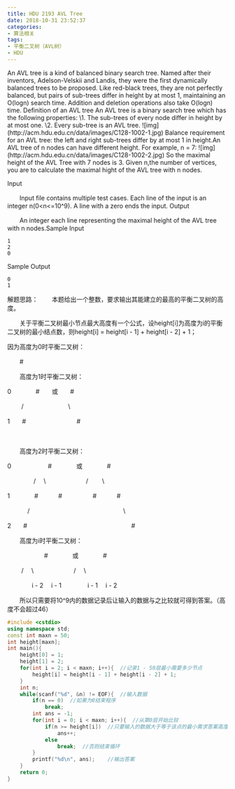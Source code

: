 ```yaml
---
title: HDU 2193 AVL Tree
date: 2018-10-31 23:52:37
categories: 
- 算法相关
tags:
- 平衡二叉树（AVL树）
- HDU
---
```

<meta name="referrer" content="no-referrer"/>
An AVL tree is a kind of balanced binary search tree. Named after their inventors, Adelson-Velskii and Landis, they were the first dynamically balanced trees to be proposed. Like red-black trees, they are not perfectly balanced, but pairs of sub-trees differ in height by at most 1, maintaining an O(logn) search time. Addition and deletion operations also take O(logn) time.
Definition of an AVL tree
An AVL tree is a binary search tree which has the following properties:
\1. The sub-trees of every node differ in height by at most one.
\2. Every sub-tree is an AVL tree.
![img](http://acm.hdu.edu.cn/data/images/C128-1002-1.jpg)
Balance requirement for an AVL tree: the left and right sub-trees differ by at most 1 in height.An AVL tree of n nodes can have different height.
For example, n = 7:
![img](http://acm.hdu.edu.cn/data/images/C128-1002-2.jpg)
So the maximal height of the AVL Tree with 7 nodes is 3.
Given n,the number of vertices, you are to calculate the maximal hight of the AVL tree with n nodes.

Input

　　Input file contains multiple test cases. Each line of the input is an integer n(0<n<=10^9). 
A line with a zero ends the input. 
Output

　　An integer each line representing the maximal height of the AVL tree with n nodes.Sample Input

```
1
2
0
```

Sample Output

```
0
1
```

解题思路：
　　本题给出一个整数，要求输出其能建立的最高的平衡二叉树的高度。

　　关于平衡二叉树最小节点最大高度有一个公式，设height[i]为高度为i的平衡二叉树的最小结点数，则height[i] = height[i - 1] + height[i - 2] + 1；

因为高度为0时平衡二叉树：

　　#

　　高度为1时平衡二叉树：

0　　　　#　　或　　#

　　   /　　　　　　　 \

1　　#　　　　　　　　   #

　　

　　高度为2时平衡二叉树：

0　　　　　　#　　　　或　　　　#

　　　　  /　  \　　　　　 　 / 　　\

1　　　　#　　　 #　　　　　#　 　　#

　　 　/　　　　　　　　　　　　　　　 \

2　　#　　　　　　　　　　　　　　　　　#

　　高度为i时平衡二叉树：

　　　　　　#　　　　或　　　　#

　　     /　  \　　　　　 　 / 　\

　　　　i - 2　 i - 1　　　　  i - 1　  i - 2

　　所以只需要将10^9内的数据记录后让输入的数据与之比较就可得到答案。（高度不会超过46）

```c++
#include <cstdio>
using namespace std;
const int maxn = 50;
int height[maxn];   
int main(){
    height[0] = 1;
    height[1] = 2;
    for(int i = 2; i < maxn; i++){  //记录1 - 50层最小需要多少节点
        height[i] = height[i - 1] + height[i - 2] + 1;
    }
    int n;
    while(scanf("%d", &n) != EOF){  //输入数据
        if(n == 0)  //如果为0结束程序
            break;
        int ans = -1;
        for(int i = 0; i < maxn; i++){  //从第0层开始比较
            if(n >= height[i])  //只要输入的数据大于等于该点的最小需求答案高度加一
                ans++;
            else
                break;  //否则结束循环
        }
        printf("%d\n", ans);    //输出答案
    }
    return 0;
}
```

